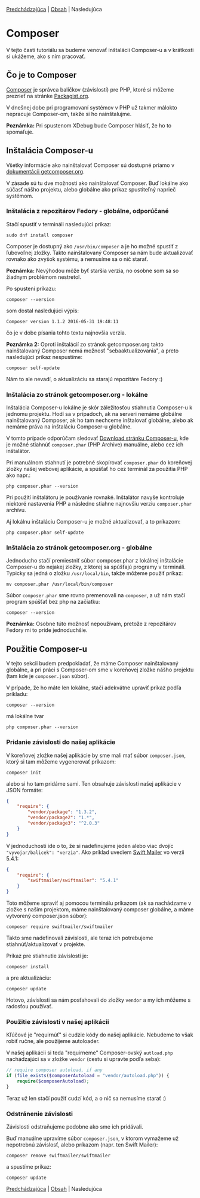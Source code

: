 [Predchádzajúca](04.md) | [Obsah](README.md) | Nasledujúca

# Composer

V tejto časti tutoriálu sa budeme venovať inštalácii Composer-u a v krátkosti si ukážeme, ako s ním pracovať.

## Čo je to Composer

[Composer](https://getcomposer.org/) je správca balíčkov (závislostí) pre PHP, ktoré si môžeme
prezrieť na stránke [Packagist.org](https://packagist.org/).

V dnešnej dobe pri programovaní systémov v PHP už takmer málokto nepracuje Composer-om, takže si ho nainštalujme.

**Poznámka:** Pri spustenom XDebug bude Composer hlásiť, že ho to spomaľuje.

## Inštalácia Composer-u

Všetky informácie ako nainštalovať Composer sú dostupné priamo v [dokumentácii getcomposer.org](https://getcomposer.org/doc/00-intro.md#installation-linux-unix-osx).

V zásade sú tu dve možnosti ako nainštalovať Composer. Buď lokálne ako súčasť nášho projektu,
alebo globálne ako príkaz spustiteľný naprieč systémom.

### Inštalácia z repozitárov Fedory - globálne, odporúčané

Stačí spustiť v termináli nasledujúci príkaz:

```
sudo dnf install composer
```

Composer je dostupný ako `/usr/bin/composer` a je ho možné spustiť z ľubovoľnej zložky.
Takto nainštalovaný Composer sa nám bude aktualizovať rovnako ako zvyšok systému, a nemusíme sa o nič starať.

**Poznámka:** Nevýhodou môže byť staršia verzia, no osobne som sa so žiadnym problémom nestretol.

Po spustení príkazu:

```
composer --version
```

som dostal nasledujúci výpis:

```
Composer version 1.1.2 2016-05-31 19:48:11
```

čo je v dobe písania tohto textu najnovšia verzia.

**Poznámka 2:** Oproti inštalácií zo stránok getcomposer.org takto nainštalovaný
Composer nemá možnosť "sebaaktualizovania", a preto nasledujúci príkaz nespustíme:

```
composer self-update
```

Nám to ale nevadí, o aktualizáciu sa starajú repozitáre Fedory :)

### Inštalácia zo stránok getcomposer.org - lokálne

Inštalácia Composer-u lokálne je skôr záležitosťou stiahnutia Composer-u k jednomu projektu.
Hodí sa v prípadoch, ak na serveri nemáme globálne nainštalovaný Composer, ak ho tam nechceme
inštalovať globálne, alebo ak nemáme práva na inštaláciu Composer-u globálne.

V tomto prípade odporúčam sledovať [Download stránku Composer-u](https://getcomposer.org/download/),
kde je možné stiahnúť `composer.phar` (PHP Archive) manuálne, alebo cez ich inštalátor.

Pri manuálnom stiahnutí je potrebné skopírovať `composer.phar` do koreňovej zložky
našej webovej aplikácie, a spúšťať ho cez terminál za použitia PHP ako napr.:

```
php composer.phar --version
```

Pri použití inštalátoru je používanie rovnaké. Inštalátor navyše kontroluje niektoré
nastavenia PHP a následne stiahne najnovšiu verziu `composer.phar` archívu.

Aj lokálnu inštaláciu Composer-u je možné aktualizovať, a to príkazom:

```
php composer.phar self-update
```

### Inštalácia zo stránok getcomposer.org - globálne

Jednoducho stačí premiestniť súbor composer.phar z lokálnej inštalácie Composer-u do nejakej zložky,
z ktorej sa spúšťajú programy v termináli. Typicky sa jedná o zložku `/usr/local/bin`, takže môžeme použiť príkaz:

```
mv composer.phar /usr/local/bin/composer
```

Súbor `composer.phar` sme rovno premenovali na `composer`, a už nám stačí program spúšťať bez php na začiatku:

```
composer --version
```

**Poznámka:** Osobne túto možnosť nepoužívam, pretože z repozitárov Fedory mi to príde jednoduchšie.

## Použitie Composer-u

V tejto sekcii budem predpokladať, že máme Composer nainštalovaný globálne, a pri práci s Composer-om
sme v koreňovej zložke nášho projektu (tam kde je `composer.json` súbor).

V prípade, že ho máte len lokálne, stačí adekvátne upraviť príkaz podľa príkladu:

```
composer --version
```

má lokálne tvar

```
php composer.phar --version
```

### Pridanie závislosti do našej aplikácie

V koreňovej zložke našej aplikácie by sme mali mať súbor `composer.json`,
ktorý si tam môžeme vygenerovať príkazom:

```
composer init
```

alebo si ho tam pridáme sami. Ten obsahuje závislosti našej aplikácie v JSON formáte:

```json
{
    "require": {
        "vendor/package": "1.3.2",
        "vendor/package2": "1.*",
        "vendor/package3": "^2.0.3"
    }
}
```

V jednoduchosti ide o to, že si nadefinujeme jeden alebo viac dvojíc `"vyvojar/balicek": "verzia"`.
Ako príklad uvediem [Swift Mailer](https://packagist.org/packages/swiftmailer/swiftmailer) vo verzii 5.4.1:

```json
{
    "require": {
        "swiftmailer/swiftmailer": "5.4.1"
    }
}
```

Toto môžeme spraviť aj pomocou terminálu príkazom (ak sa nachádzame v zložke s našim projektom,
máme nainštalovaný composer globálne, a máme vytvorený composer.json súbor):

```
composer require swiftmailer/swiftmailer
```

Takto sme nadefinovali závislosti, ale teraz ich potrebujeme stiahnúť/aktualizovať v projekte.

Príkaz pre stiahnutie závislostí je:

```
composer install
```

a pre aktualizáciu:

```
composer update
```

Hotovo, závislosti sa nám posťahovali do zložky `vendor` a my ich môžeme s radosťou používať.

### Použitie závislosti v našej aplikácii

Kľúčové je "requirnúť" si cudzie kódy do našej aplikácie. Nebudeme to však robiť ručne, ale použijeme autoloader.

V našej aplikácii si teda "requirneme" Composer-ovský `autload.php` nachádzajúci sa v zložke `vendor` (cestu si upravte podľa seba):

```php
// require composer autoload, if any
if (file_exists($composerAutoload = "vendor/autoload.php")) {
    require($composerAutoload);
}
```

Teraz už len stačí použiť cudzí kód, a o nič sa nemusíme starať :)

### Odstránenie závislosti

Závislosti odstraňujeme podobne ako sme ich pridávali.

Buď manuálne upravíme súbor `composer.json`, v ktorom vymažeme už nepotrebnú závislosť, alebo príkazom (napr. ten Swift Mailer):

```
composer remove swiftmailer/swiftmailer
```

a spustíme príkaz:

```
composer update
```

[Predchádzajúca](04.md) | [Obsah](README.md) | Nasledujúca
